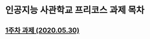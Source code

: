 # 인공지능 사관학교 프리코스 과제 목차

## [1주차 과제 (2020.05.30)](https://github.com/DHK1/DHK/blob/master/1%EC%A3%BC%EC%B0%A8%EA%B3%BC%EC%A0%9C.ipynb)
